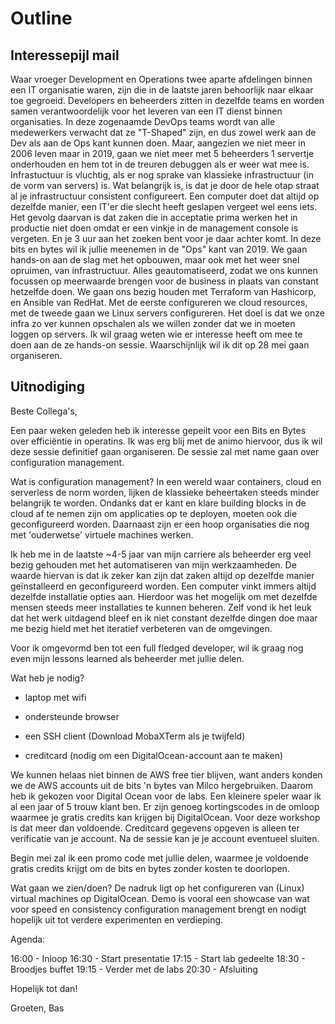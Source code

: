 # Outline

## Interessepijl mail

Waar vroeger Development en Operations twee aparte afdelingen binnen een IT organisatie waren, zijn die in de laatste jaren behoorlijk naar elkaar toe gegroeid. Developers en beheerders zitten in dezelfde teams en worden samen verantwoordelijk voor het leveren van een IT dienst binnen organisaties. In deze zogenaamde DevOps teams wordt van alle medewerkers verwacht dat ze "T-Shaped" zijn, en dus zowel werk aan de Dev als aan de Ops kant kunnen doen.
Maar, aangezien we niet meer in 2006 leven maar in 2019, gaan we niet meer met 5 beheerders 1 servertje onderhouden en hem tot in de treuren debuggen als er weer wat mee is. Infrastuctuur is vluchtig, als er nog sprake van klassieke infrastructuur (in de vorm van servers) is. Wat belangrijk is, is dat je door de hele otap straat al je infrastructuur consistent configureert. Een computer doet dat altijd op dezelfde manier, een IT'er die slecht heeft geslapen vergeet wel eens iets. Het gevolg daarvan is dat zaken die in acceptatie prima werken het in productie niet doen omdat er een vinkje in de management console is vergeten. En je 3 uur aan het zoeken bent voor je daar achter komt.
In deze bits en bytes wil ik jullie meenemen in de "Ops" kant van 2019. We gaan hands-on aan de slag met het opbouwen, maar ook met het weer snel opruimen, van infrastructuur. Alles geautomatiseerd, zodat we ons kunnen focussen op meerwaarde brengen voor de business in plaats van constant hetzelfde doen. We gaan ons bezig houden met Terraform van Hashicorp, en Ansible van RedHat. Met de eerste configureren we cloud resources, met de tweede gaan we Linux servers configureren.
Het doel is dat we onze infra zo ver kunnen opschalen als we willen zonder dat we in moeten loggen op servers. 
Ik wil graag weten wie er interesse heeft om mee te doen aan de ze hands-on sessie. Waarschijnlijk wil ik dit op 28 mei gaan organiseren.

## Uitnodiging

Beste Collega's,

Een paar weken geleden heb ik interesse gepeilt voor een Bits en Bytes over efficiëntie in operatins. Ik was erg blij met de animo hiervoor, dus ik wil deze sessie definitief gaan organiseren. De sessie zal met name gaan over configuration management.

Wat is configuration management?
In een wereld waar containers, cloud en serverless de norm worden, lijken de  klassieke beheertaken steeds minder belangrijk te worden. Ondanks dat er kant en klare building blocks in de cloud af te nemen zijn om applicaties op te deployen, moeten ook die geconfigureerd worden. Daarnaast zijn er een hoop organisaties die nog met 'ouderwetse' virtuele machines werken.

Ik heb me in de laatste ~4-5 jaar van mijn carriere als beheerder erg veel bezig gehouden met het automatiseren van mijn werkzaamheden. De waarde hiervan is dat ik zeker kan zijn dat zaken altijd op dezelfde manier geïnstalleerd en geconfigureerd worden. Een computer vinkt immers altijd dezelfde installatie opties aan. Hierdoor was het mogelijk om met dezelfde mensen steeds meer installaties te kunnen beheren. Zelf vond ik het leuk dat het werk uitdagend bleef en ik niet constant dezelfde dingen doe maar me bezig hield met het iteratief verbeteren van de omgevingen.

Voor ik omgevormd ben tot een full fledged developer, wil ik graag nog even mijn lessons learned als beheerder met jullie delen.

Wat heb je nodig?

- laptop met wifi

- ondersteunde browser

- een SSH client (Download MobaXTerm als je twijfeld)

- creditcard (nodig om een DigitalOcean-account aan te maken)

We kunnen helaas niet binnen de AWS free tier blijven, want anders konden we de AWS accounts uit de bits 'n bytes van Milco hergebruiken. Daarom heb ik gekozen voor Digital Ocean voor de labs. Een kleinere speler waar ik al een jaar of 5 trouw klant ben. Er zijn genoeg kortingscodes in de omloop waarmee je gratis credits kan krijgen bij DigitalOcean. Voor deze workshop is dat meer dan voldoende. Creditcard gegevens opgeven is alleen ter verificatie van je account. Na de sessie kan je je account eventueel sluiten.

Begin mei zal ik een promo code met jullie delen, waarmee je voldoende gratis credits krijgt om de bits en bytes zonder kosten te doorlopen.

Wat gaan we zien/doen?
De nadruk ligt op het configureren van (Linux) virtual machines op DigitalOcean. Demo is vooral een showcase van wat voor speed en consistency configuration management brengt en nodigt hopelijk uit tot verdere experimenten en verdieping.

Agenda:

16:00 - Inloop
16:30 - Start presentatie
17:15 - Start lab gedeelte
18:30 - Broodjes buffet
19:15 - Verder met de labs
20:30 - Afsluiting

Hopelijk tot dan!

Groeten,
Bas
